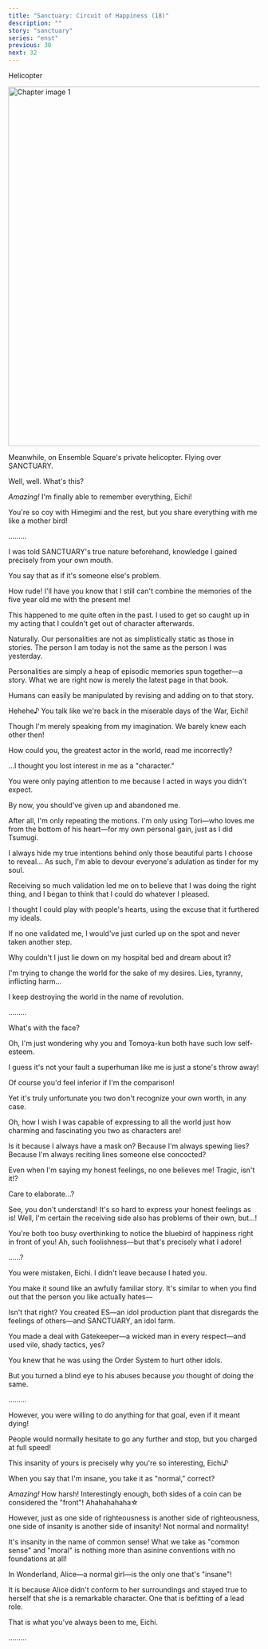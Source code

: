 ```yaml
---
title: "Sanctuary: Circuit of Happiness (18)"
description: ""
story: "sanctuary"
series: "enst"
previous: 30
next: 32
---
```


<Season s="Winter"/>

<Location>Helicopter</Location>

<Image src="/img/tl/sanctuary/31/1.jpg" alt="Chapter image 1" layout="responsive" width="1560" height="720" quality="100" />

<Narration>Meanwhile, on Ensemble Square's private helicopter. Flying over SANCTUARY.</Narration>

<Bubble character="Wataru">

Well, well. What's this?

_Amazing!_ I'm finally able to remember everything, Eichi!

You're so coy with Himegimi and the rest, but you share everything with me like a mother bird!

</Bubble>

<Bubble character="Eichi">

.........

</Bubble>

<Bubble character="Wataru">

I was told SANCTUARY's true nature beforehand, knowledge I gained precisely from your own mouth.

</Bubble>

<Bubble character="Eichi">

You say that as if it's someone else's problem.

</Bubble>

<Bubble character="Wataru">

How rude! I'll have you know that I still can't combine the memories of the five year old me with the present me!

This happened to me quite often in the past. I used to get so caught up in my acting that I couldn't get out of character afterwards.

</Bubble>

<Bubble character="Eichi">

Naturally. Our personalities are not as simplistically static as those in stories. The person I am today is not the same as the person I was yesterday.

Personalities are simply a heap of episodic memories spun together—a story. What we are right now is merely the latest page in that book.

Humans can easily be manipulated by revising and adding on to that story.

</Bubble>

<Bubble character="Wataru">

Hehehe&NoBreak;♪ You talk like we're back in the miserable days of the War, Eichi!

Though I'm merely speaking from my imagination. We barely knew each other then!

</Bubble>

<Bubble character="Eichi">

How could you, the greatest actor in the world, read me incorrectly?

...I thought you lost interest in me as a "character."

You were only paying attention to me because I acted in ways you didn't expect.

By now, you should've given up and abandoned me.

After all, I'm only repeating the motions. I'm only using Tori—who loves me from the bottom of his heart—for my own personal gain, just as I did Tsumugi.

I always hide my true intentions behind only those beautiful parts I choose to reveal... As such, I'm able to devour everyone's adulation as tinder for my soul.

Receiving so much validation led me on to believe that I was doing the right thing, and I began to think that I could do whatever I pleased.

I thought I could play with people's hearts, using the excuse that it furthered my ideals.

If no one validated me, I would've just curled up on the spot and never taken another step.

Why couldn't I just lie down on my hospital bed and dream about it?

I'm trying to change the world for the sake of my desires. Lies, tyranny, inflicting harm...

I keep destroying the world in the name of revolution.

</Bubble>

<Bubble character="Wataru">

.........

</Bubble>

<Bubble character="Eichi">

What's with the face?

</Bubble>

<Bubble character="Wataru">

Oh, I'm just wondering why you and Tomoya-kun both have such low self-esteem.

I guess it's not your fault a superhuman like me is just a stone's throw away!

Of course you'd feel inferior if I'm the comparison!

Yet it's truly unfortunate you two don't recognize your own worth, in any case.

Oh, how I wish I was capable of expressing to all the world just how charming and fascinating you two as characters are!

Is it because I always have a mask on? Because I'm always spewing lies? Because I'm always reciting lines someone else concocted?

Even when I'm saying my honest feelings, no one believes me! Tragic, isn't it!?

</Bubble>

<Bubble character="Eichi">

Care to elaborate...?

</Bubble>

<Bubble character="Wataru">

See, you don't understand! It's so hard to express your honest feelings as is! Well, I'm certain the receiving side also has problems of their own, but...!

You're both too busy overthinking to notice the bluebird of happiness right in front of you! Ah, such foolishness—but that's precisely what I adore!

</Bubble>

<Bubble character="Eichi">

......?

</Bubble>

<Bubble character="Wataru">

You were mistaken, Eichi. I didn't leave because I hated you.

</Bubble>

<Bubble character="Eichi">

You make it sound like an awfully familiar story. It's similar to when you find out that the person you like actually hates&NoBreak;—

</Bubble>

<Bubble character="Wataru">

Isn't that right? You created ES—an idol production plant that disregards the feelings of others—and SANCTUARY, an idol farm.

You made a deal with Gatekeeper—a wicked man in every respect—and used vile, shady tactics, yes?

You knew that he was using the Order System to hurt other idols.

But you turned a blind eye to his abuses because _you_ thought of doing the same.

</Bubble>

<Bubble character="Eichi">

.........

</Bubble>

<Bubble character="Wataru">

However, you were willing to do anything for that goal, even if it meant dying!

People would normally hesitate to go any further and stop, but you charged at full speed!

This insanity of yours is precisely why you're so interesting, Eichi♪

</Bubble>

<Bubble character="Eichi">

When you say that I'm insane, you take it as "normal," correct?

</Bubble>

<Bubble character="Wataru">

_Amazing!_ How harsh! Interestingly enough, both sides of a coin can be considered the "front"! Ahahahahaha☆

However, just as one side of righteousness is another side of righteousness, one side of insanity is another side of insanity! Not normal and normality!

It's insanity in the name of common sense! What we take as "common sense" and "moral" is nothing more than asinine conventions with no foundations at all!

In Wonderland, Alice—a normal girl—is the only one that's "insane"!

It is because Alice didn't conform to her surroundings and stayed true to herself that she is a remarkable character. One that is befitting of a lead role.

That is what you've always been to me, Eichi.

</Bubble>

<Bubble character="Eichi">

.........

</Bubble>

<Credits tl="[Ren](https://tomoya.moe)" tlc="[remi](https://twitter.com/trystofstarrs)" qc="[honeyspades](https://honeyspades.tumblr.com)" />
